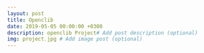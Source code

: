 ```yaml
---
layout: post
title: Openclib
date: 2019-05-05 00:00:00 +0300
description: openclib Project# Add post description (optional)
img: project.jpg # Add image post (optional)
---
```


